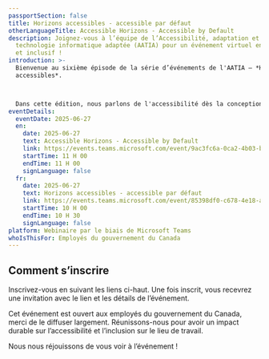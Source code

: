 ```yaml
---
passportSection: false
title: Horizons accessibles - accessible par défaut
otherLanguageTitle: Accessible Horizons - Accessible by Default
description: Joignez-vous à l’équipe de l’Accessibilité, adaptation et
  technologie informatique adaptée (AATIA) pour un événement virtuel engageant
  et inclusif !
introduction: >-
  Bienvenue au sixième épisode de la série d’événements de l'AATIA – *Horizons
  accessibles*.



  Dans cette édition, nous parlons de l'accessibilité dès la conception, et oui, nous rendons même les formulaires gouvernementaux passionnants. Rejoignez-nous pour découvrir comment GCForms change les mentalités, conçoit avec intention et crée des outils qui fonctionnent pour tout le monde.
eventDetails:
  eventDate: 2025-06-27
  en:
    date: 2025-06-27
    text: Accessible Horizons - Accessible by Default
    link: https://events.teams.microsoft.com/event/9ac3fc6a-0ca2-4b03-bedf-dd4747c54cde@d05bc194-94bf-4ad6-ae2e-1db0f2e38f5e
    startTime: 11 H 00
    endTime: 11 H 00
    signLanguage: false
  fr:
    date: 2025-06-27
    text: Horizons accessibles - accessible par défaut
    link: https://events.teams.microsoft.com/event/85398df0-c678-4e18-aad3-00ec34574eb3@d05bc194-94bf-4ad6-ae2e-1db0f2e38f5e
    startTime: 10 H 00
    endTime: 10 H 30
    signLanguage: false
platform: Webinaire par le biais de Microsoft Teams
whoIsThisFor: Employés du gouvernement du Canada
---
```

## Comment s’inscrire

Inscrivez-vous en suivant les liens ci-haut. Une fois inscrit, vous recevrez une invitation avec le lien et les détails de l’événement.

Cet événement est ouvert aux employés du gouvernement du Canada, merci de le diffuser largement. Réunissons-nous pour avoir un impact durable sur l’accessibilité et l’inclusion sur le lieu de travail.

Nous nous réjouissons de vous voir à l’événement !
